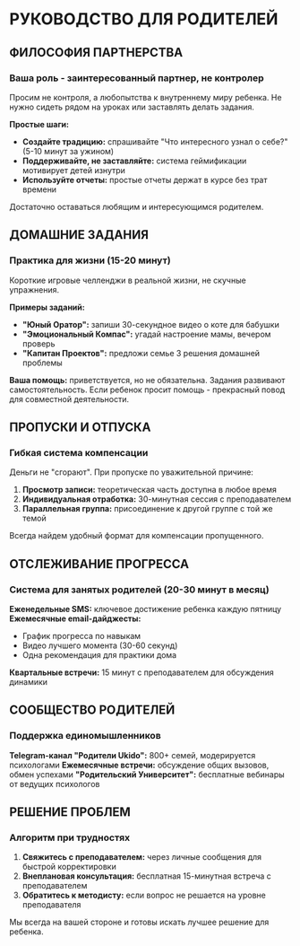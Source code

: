 # РУКОВОДСТВО ДЛЯ РОДИТЕЛЕЙ

## ФИЛОСОФИЯ ПАРТНЕРСТВА

### Ваша роль - заинтересованный партнер, не контролер
Просим не контроля, а любопытства к внутреннему миру ребенка. Не нужно сидеть рядом на уроках или заставлять делать задания.

**Простые шаги:**
- **Создайте традицию:** спрашивайте "Что интересного узнал о себе?" (5-10 минут за ужином)
- **Поддерживайте, не заставляйте:** система геймификации мотивирует детей изнутри
- **Используйте отчеты:** простые отчеты держат в курсе без трат времени

Достаточно оставаться любящим и интересующимся родителем.

## ДОМАШНИЕ ЗАДАНИЯ

### Практика для жизни (15-20 минут)
Короткие игровые челленджи в реальной жизни, не скучные упражнения.

**Примеры заданий:**
- **"Юный Оратор":** запиши 30-секундное видео о коте для бабушки
- **"Эмоциональный Компас":** угадай настроение мамы, вечером проверь
- **"Капитан Проектов":** предложи семье 3 решения домашней проблемы

**Ваша помощь:** приветствуется, но не обязательна. Задания развивают самостоятельность. Если ребенок просит помощь - прекрасный повод для совместной деятельности.

## ПРОПУСКИ И ОТПУСКА

### Гибкая система компенсации
Деньги не "сгорают". При пропуске по уважительной причине:

1. **Просмотр записи:** теоретическая часть доступна в любое время
2. **Индивидуальная отработка:** 30-минутная сессия с преподавателем
3. **Параллельная группа:** присоединение к другой группе с той же темой

Всегда найдем удобный формат для компенсации пропущенного.

## ОТСЛЕЖИВАНИЕ ПРОГРЕССА

### Система для занятых родителей (20-30 минут в месяц)
**Еженедельные SMS:** ключевое достижение ребенка каждую пятницу
**Ежемесячные email-дайджесты:**
- График прогресса по навыкам
- Видео лучшего момента (30-60 секунд)  
- Одна рекомендация для практики дома

**Квартальные встречи:** 15 минут с преподавателем для обсуждения динамики

## СООБЩЕСТВО РОДИТЕЛЕЙ

### Поддержка единомышленников
**Telegram-канал "Родители Ukido":** 800+ семей, модерируется психологами
**Ежемесячные встречи:** обсуждение общих вызовов, обмен успехами
**"Родительский Университет":** бесплатные вебинары от ведущих психологов

## РЕШЕНИЕ ПРОБЛЕМ

### Алгоритм при трудностях
1. **Свяжитесь с преподавателем:** через личные сообщения для быстрой корректировки
2. **Внеплановая консультация:** бесплатная 15-минутная встреча с преподавателем
3. **Обратитесь к методисту:** если вопрос не решается на уровне преподавателя

Мы всегда на вашей стороне и готовы искать лучшее решение для ребенка.
